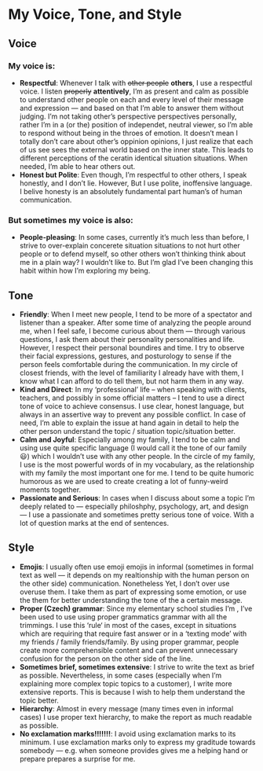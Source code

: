 # My Voice, Tone, and Style

<!-- Voice, Tone, and Style -->
<!-- Voice and Tone (Style, too) -->
<!-- Content Style Guide -->
<!-- Note: Even your headings can have your voice, tone, and style. -->


## Voice

### My voice is:

- **Respectful**: Whenever I talk with <del>other people</del> **others**, I use a respectful voice. I listen <del>properly</del> **attentively**, I’m as present and calm as possible to understand other people on each and every level of their message and expression — and based on that I’m able to answer them without judging. I’m not taking other’s perspective perspectives personally, rather I’m in a (or the) position of independet, neutral viewer, so I’m able to respond without being in the throes of emotion. It doesn’t mean I totally don’t care about other’s oppinion opinions, I just realize that each of us see sees the external world based on the inner state. This leads to different perceptions of the ceratin identical situation situations.
When needed, I’m able to hear others out.
- **Honest but Polite**: Even though, I’m respectful to other others, I speak honestly, and I don’t lie. However, But I use polite, inoffensive language. I belive honesty is an absolutely fundamental part human’s of human communication.

### But sometimes my voice is also:
- **People-pleasing**: In some cases, currently it’s much less than before, I strive to over-explain concerete situation situations to not hurt other people or to defend myself, so other others won’t thinking think about me in a plain way? I wouldn’t like to. But I’m glad I’ve been changing this habit within how I’m exploring my being.

## Tone

- **Friendly**: When I meet new people, I tend to be more of a spectator and listener than a speaker. After some time of analyzing the people around me, when I feel safe, I become curious about them — through various questions, I ask them about their personality personalities and life. However, I respect their personal boundires and time. I try to observe their facial expressions, gestures, and posturology to sense if the person feels comfortable during the communication. In my circle of closest friends, with the level of familiarity I already have with them, I know what I can afford to do tell them, but not harm them in any way.
- **Kind and Direct**: In my ‘professional’ life – when speaking with clients, teachers, and possibly in some official matters – I tend to use a direct tone of voice to achieve consensus. I use clear, honest language, but always in an assertive way to prevent any possible conflict. In case of need, I’m able to explain the issue at hand again in detail to help the other person understand the topic / situation topic/situation better.
- **Calm and Joyful**: Especially among my family, I tend to be calm and using use quite specific language (I would call it the tone of our family 😃) which I wouldn’t use with any other people. In the circle of my family, I use is the most powerful words of in my vocabulary, as the relationship with my family the most important one for me. I tend to be quite humoric humorous as we are used to create creating a lot of funny-weird moments together.
- **Passionate and Serious**: In cases when I discuss about some a topic I’m deeply related to — especially philoshphy, psychology, art, and design — I use a passionate and sometimes pretty serious tone of voice. With a lot of question marks at the end of sentences.

## Style

<!-- Consider including style tips on capitalization of headings (sentence or title case), words to avoid, or general grammar and mechanics dos and don’ts, etc.
See: https://styleguide.mailchimp.com/grammar-and-mechanics/-->

- **Emojis**: I usually often use emoji emojis in informal (sometimes in formal text as well — it depends on my realtionship with the human person on the other side) communication. Nonetheless Yet, I don’t over use overuse them. I take them as part of expressing some emotion, or use the them for better understanding the tone of the a certain message.
- **Proper (Czech) grammar**: Since my elementary school studies I’m , I’ve been used to use using proper grammatics grammar with all the trimmings. I use this ‘rule‘ in most of the cases, except in situations which are requiring that require fast answer or in a ‘texting mode’ with my friends / family friends/family. By using proper grammar, people create more comprehensible content and can prevent unnecessary confusion for the person on the other side of the line.
- **Sometimes brief, sometimes extensive**: I strive to write the text as brief as possible. Nevertheless, in some cases (especially when I’m explaining more complex topic topics to a customer), I write more extensive reports. This is because I wish to help them understand the topic better.
- **Hierarchy**: Almost in every message (many times even in informal cases) I use proper text hierarchy, to make the report as much readable as possible.
- **No exclamation marks!!!!!!!**: I avoid using exclamation marks to its minimum. I use exclamation marks only to express my graditude towards somebody — e.g. when someone provides gives me a helping hand or prepare prepares a surprise for me.

